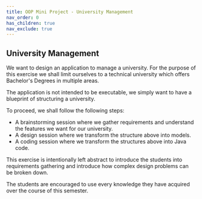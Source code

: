 ```yaml
---
title: OOP Mini Project - University Management
nav_order: 0
has_children: true
nav_exclude: true
---
```


## University Management

We want to design an application to manage a university. For the purpose of this
exercise we shall limit ourselves to a technical university which offers
Bachelor's Degrees in multiple areas.

The application is not intended to be executable, we simply want to have a blueprint 
of structuring a university.

To proceed, we shall follow the following steps:

- A brainstorming session where we gather requirements and understand the features we want for our university.
- A design session where we transform the structure above into models.
- A coding session where we transform the structures above into Java code.

This exercise is intentionally left abstract to introduce the students into requirements 
gathering and introduce how complex design problems can be broken down.

The students are encouraged to use every knowledge they have acquired over 
the course of this semester.
